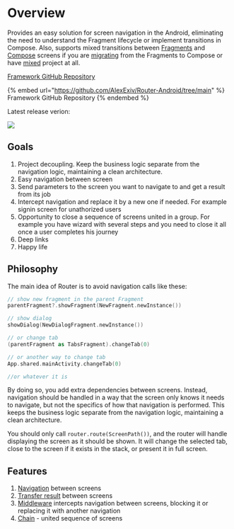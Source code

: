 # Overview

Provides an easy solution for screen navigation in the Android, eliminating the need to understand the Fragment lifecycle or implement transitions in Compose. Also, supports mixed transitions between [Fragments](platforms/fragments/) and [Compose](platforms/compose/) screens if you are [migrating](platforms/mixed.md) from the Fragments to Compose or have [mixed](platforms/mixed.md) project at all.&#x20;

[Framework GitHub Repository](https://github.com/AlexExiv/Router-Android/tree/main)

{% embed url="https://github.com/AlexExiv/Router-Android/tree/main" %}
Framework GitHub Repository
{% endembed %}

Latest release verion:

[![](https://jitpack.io/v/AlexExiv/Router-Android.svg)](https://jitpack.io/#AlexExiv/Router-Android)

## Goals

1. Project decoupling. Keep the business logic separate from the navigation logic, maintaining a clean architecture.
2. Easy navigation between screen
3. Send parameters to the screen you want to navigate to and get a result from its job
4. Intercept navigation and replace it by a new one if needed. For example signin screen for unathorized users
5. Opportunity to close a sequence of screens united in a group. For example you have wizard with several steps and you need to close it all once a user completes his journey
6. Deep links
7. Happy life

## Philosophy

The main idea of Router is to avoid navigation calls like these:

```kotlin
// show new fragment in the parent Fragment
parentFragment?.showFragment(NewFragment.newInstance())

// show dialog
showDialog(NewDialogFragment.newInstance())

// or change tab
(parentFragment as TabsFragment).changeTab(0)

// or another way to change tab
App.shared.mainActivity.changeTab(0)

//or whatever it is
```

By doing so, you add extra dependencies between screens. Instead, navigation should be handled in a way that the screen only knows it needs to navigate, but not the specifics of how that navigation is performed. This keeps the business logic separate from the navigation logic, maintaining a clean architecture.

You should only call `router.route(ScreenPath())`, and the router will handle displaying the screen as it should be shown. It will change the selected tab, close to the screen if it exists in the stack, or present it in full screen.

## Features

1. [Navigation](navigation/) between screens
2. [Transfer result](result-api.md) between screens
3. [Middleware](middleware.md) intercepts navigation between screens, blocking it or replacing it with another navigation
4. [Chain](chains.md) - united sequence of screens
